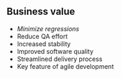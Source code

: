 ## Business value

* *Minimize regressions*
* Reduce QA effort
* Increased stability
* Improved software quality
* Streamlined delivery process
* Key feature of agile development
